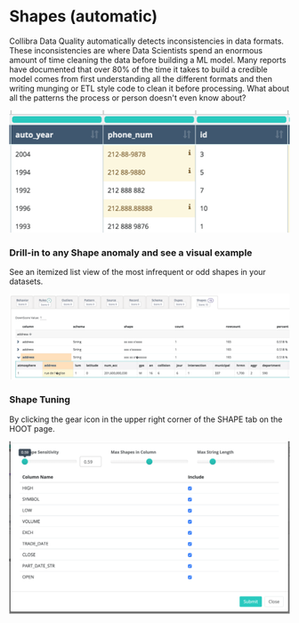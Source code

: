 # Shapes (automatic)

Collibra Data Quality automatically detects inconsistencies in data formats. These inconsistencies are where Data Scientists spend an enormous amount of time cleaning the data before building a ML model. Many reports have documented that over 80% of the time it takes to build a credible model comes from first understanding all the different formats and then writing munging or ETL style code to clean it before processing. What about all the patterns the process or person doesn't even know about?

![](../../.gitbook/assets/owl-phone-shapes.png)

### Drill-in to any Shape anomaly and see a visual example

See an itemized list view of the most infrequent or odd shapes in your datasets.

![](../../.gitbook/assets/owl-shape-drillin.png)

### Shape Tuning

By clicking the gear icon in the upper right corner of the SHAPE tab on the HOOT page.

![](../../.gitbook/assets/shape-tuning-owl.png)

